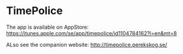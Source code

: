 # TimePolice

The app is available on AppStore: https://itunes.apple.com/se/app/timepolice/id1104784162?l=en&mt=8

ALso see the companion website: http://timepolice.perekskog.se/
